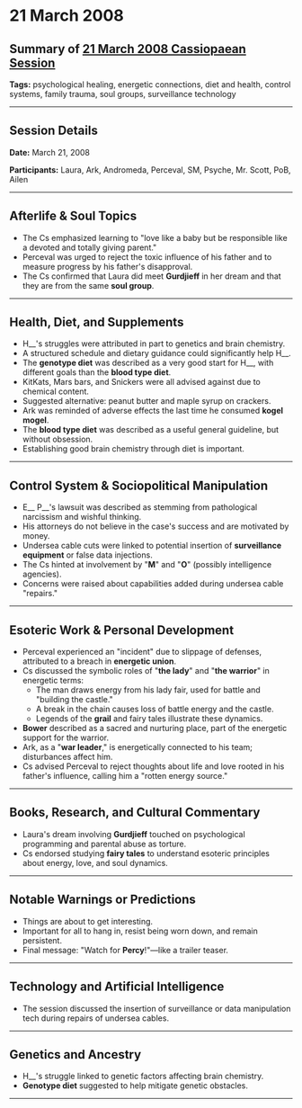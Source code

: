# 21 March 2008

## Summary of [21 March 2008 Cassiopaean Session](https://cassiopaea.org/forum/threads/session-21-march-2008.28488/)

**Tags:** psychological healing, energetic connections, diet and health, control systems, family trauma, soul groups, surveillance technology

---

## Session Details

**Date:** March 21, 2008

**Participants:** Laura, Ark, Andromeda, Perceval, SM, Psyche, Mr. Scott, PoB, Ailen

---

## Afterlife & Soul Topics

- The Cs emphasized learning to "love like a baby but be responsible like a devoted and totally giving parent."
- Perceval was urged to reject the toxic influence of his father and to measure progress by his father's disapproval.
- The Cs confirmed that Laura did meet **Gurdjieff** in her dream and that they are from the same **soul group**.

---

## Health, Diet, and Supplements

- H__'s struggles were attributed in part to genetics and brain chemistry.
- A structured schedule and dietary guidance could significantly help H__.
- The **genotype diet** was described as a very good start for H__, with different goals than the **blood type diet**.
- KitKats, Mars bars, and Snickers were all advised against due to chemical content.
- Suggested alternative: peanut butter and maple syrup on crackers.
- Ark was reminded of adverse effects the last time he consumed **kogel mogel**.
- The **blood type diet** was described as a useful general guideline, but without obsession.
- Establishing good brain chemistry through diet is important.

---

## Control System & Sociopolitical Manipulation

- E__ P__'s lawsuit was described as stemming from pathological narcissism and wishful thinking.
- His attorneys do not believe in the case's success and are motivated by money.
- Undersea cable cuts were linked to potential insertion of **surveillance equipment** or false data injections.
- The Cs hinted at involvement by "**M**" and "**O**" (possibly intelligence agencies).
- Concerns were raised about capabilities added during undersea cable "repairs."

---

## Esoteric Work & Personal Development

- Perceval experienced an "incident" due to slippage of defenses, attributed to a breach in **energetic union**.
- Cs discussed the symbolic roles of "**the lady**" and "**the warrior**" in energetic terms:
    - The man draws energy from his lady fair, used for battle and "building the castle."
    - A break in the chain causes loss of battle energy and the castle.
    - Legends of the **grail** and fairy tales illustrate these dynamics.
- **Bower** described as a sacred and nurturing place, part of the energetic support for the warrior.
- Ark, as a "**war leader**," is energetically connected to his team; disturbances affect him.
- Cs advised Perceval to reject thoughts about life and love rooted in his father's influence, calling him a "rotten energy source."

---

## Books, Research, and Cultural Commentary

- Laura's dream involving **Gurdjieff** touched on psychological programming and parental abuse as torture.
- Cs endorsed studying **fairy tales** to understand esoteric principles about energy, love, and soul dynamics.

---

## Notable Warnings or Predictions

- Things are about to get interesting.
- Important for all to hang in, resist being worn down, and remain persistent.
- Final message: "Watch for **Percy**!"—like a trailer teaser.

---

## Technology and Artificial Intelligence

- The session discussed the insertion of surveillance or data manipulation tech during repairs of undersea cables.

---

## Genetics and Ancestry

- H__'s struggle linked to genetic factors affecting brain chemistry.
- **Genotype diet** suggested to help mitigate genetic obstacles.

---

